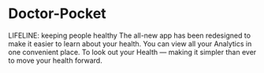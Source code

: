 # Doctor-Pocket
LIFELINE: keeping people healthy
The all-new app has been redesigned to make it easier to learn about your health.
You can view all your Analytics in one convenient place. 
To look out your Health — making it simpler than ever to move your health forward.
